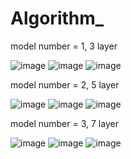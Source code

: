 # Algorithm_

model number = 1, 3 layer


![image](https://user-images.githubusercontent.com/33649914/121195286-6fc35580-c8aa-11eb-87f3-9c27b7da1428.png)
![image](https://user-images.githubusercontent.com/33649914/121195344-7b168100-c8aa-11eb-8ff9-add760ebecb1.png)
![image](https://user-images.githubusercontent.com/33649914/121195384-82d62580-c8aa-11eb-9aaa-9102d2dc87f7.png)


model number = 2, 5 layer


![image](https://user-images.githubusercontent.com/33649914/121194743-faf01b80-c8a9-11eb-8b10-868655561dba.png)
![image](https://user-images.githubusercontent.com/33649914/121194423-b06e9f00-c8a9-11eb-992d-86a45db55416.png)
![image](https://user-images.githubusercontent.com/33649914/121194285-9339d080-c8a9-11eb-98f5-5ee1fd5f6e0d.png)


model number = 3, 7 layer


![image](https://user-images.githubusercontent.com/33649914/121196096-26bfd100-c8ab-11eb-8bb9-ee41dbe66fe5.png)
![image](https://user-images.githubusercontent.com/33649914/121196215-41924580-c8ab-11eb-8e9d-ba6a3a83bf61.png)
![image](https://user-images.githubusercontent.com/33649914/121196248-4951ea00-c8ab-11eb-863e-8c17b11d28ce.png)
